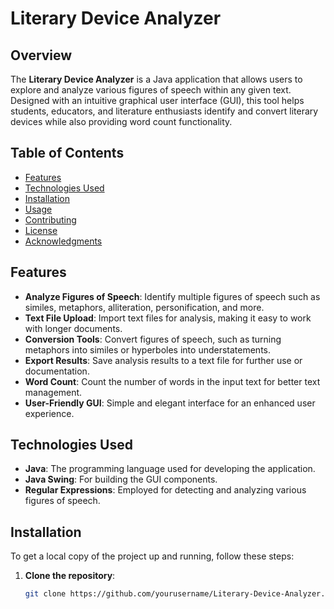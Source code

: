 # Literary Device Analyzer

## Overview
The **Literary Device Analyzer** is a Java application that allows users to explore and analyze various figures of speech within any given text. Designed with an intuitive graphical user interface (GUI), this tool helps students, educators, and literature enthusiasts identify and convert literary devices while also providing word count functionality.

## Table of Contents
- [Features](#features)
- [Technologies Used](#technologies-used)
- [Installation](#installation)
- [Usage](#usage)
- [Contributing](#contributing)
- [License](#license)
- [Acknowledgments](#acknowledgments)

## Features
- **Analyze Figures of Speech**: Identify multiple figures of speech such as similes, metaphors, alliteration, personification, and more.
- **Text File Upload**: Import text files for analysis, making it easy to work with longer documents.
- **Conversion Tools**: Convert figures of speech, such as turning metaphors into similes or hyperboles into understatements.
- **Export Results**: Save analysis results to a text file for further use or documentation.
- **Word Count**: Count the number of words in the input text for better text management.
- **User-Friendly GUI**: Simple and elegant interface for an enhanced user experience.

## Technologies Used
- **Java**: The programming language used for developing the application.
- **Java Swing**: For building the GUI components.
- **Regular Expressions**: Employed for detecting and analyzing various figures of speech.

## Installation
To get a local copy of the project up and running, follow these steps:

1. **Clone the repository**:
   ```bash
   git clone https://github.com/yourusername/Literary-Device-Analyzer.git
